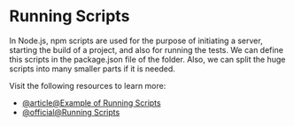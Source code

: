 # Running Scripts

In Node.js, npm scripts are used for the purpose of initiating a server, starting the build of a project, and also for running the tests. We can define this scripts in the package.json file of the folder. Also, we can split the huge scripts into many smaller parts if it is needed.

Visit the following resources to learn more:

- [@article@Example of Running Scripts](https://riptutorial.com/node-js/example/4592/running-scripts)
- [@official@Running Scripts](https://docs.npmjs.com/downloading-and-installing-packages-locally)
